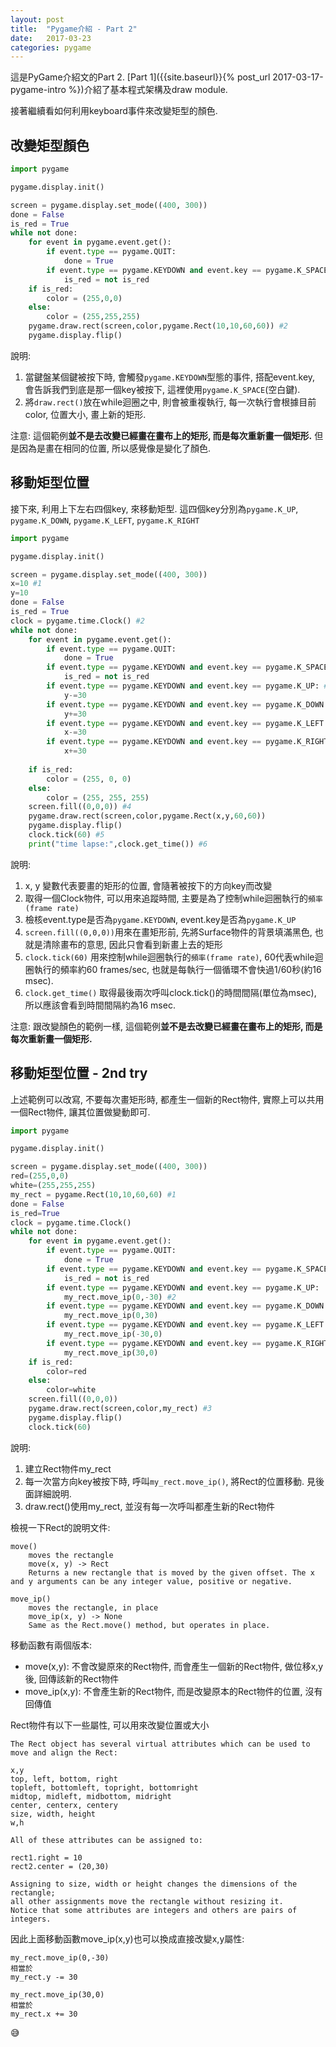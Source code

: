```yaml
---
layout: post
title:  "Pygame介紹 - Part 2"
date:   2017-03-23
categories: pygame
---
```

 
這是PyGame介紹文的Part 2. 
[Part 1]({{site.baseurl}}{% post_url 2017-03-17-pygame-intro %})介紹了基本程式架構及draw module. 

接著繼續看如何利用keyboard事件來改變矩型的顏色.

## 改變矩型顏色
```python
import pygame

pygame.display.init()

screen = pygame.display.set_mode((400, 300))
done = False
is_red = True
while not done:
    for event in pygame.event.get():
        if event.type == pygame.QUIT:
            done = True
        if event.type == pygame.KEYDOWN and event.key == pygame.K_SPACE: #1
            is_red = not is_red
    if is_red:
        color = (255,0,0)
    else:
        color = (255,255,255)
    pygame.draw.rect(screen,color,pygame.Rect(10,10,60,60)) #2
    pygame.display.flip()
```
說明:
1. 當鍵盤某個鍵被按下時, 會觸發`pygame.KEYDOWN`型態的事件, 搭配event.key, 會告訴我們到底是那一個key被按下, 這裡使用`pygame.K_SPACE`(空白鍵).
1. 將`draw.rect()`放在while迴圈之中, 則會被重複執行, 每一次執行會根據目前color, 位置大小, 畫上新的矩形.

注意: 這個範例**並不是去改變已經畫在畫布上的矩形,  而是每次重新畫一個矩形.** 但是因為是畫在相同的位置, 所以感覺像是變化了顏色.

## 移動矩型位置
接下來, 利用上下左右四個key, 來移動矩型. 這四個key分別為`pygame.K_UP`, `pygame.K_DOWN`, `pygame.K_LEFT`, `pygame.K_RIGHT`

```python
import pygame

pygame.display.init()

screen = pygame.display.set_mode((400, 300))
x=10 #1
y=10
done = False
is_red = True
clock = pygame.time.Clock() #2
while not done:
    for event in pygame.event.get():
        if event.type == pygame.QUIT:
            done = True
        if event.type == pygame.KEYDOWN and event.key == pygame.K_SPACE:
            is_red = not is_red
        if event.type == pygame.KEYDOWN and event.key == pygame.K_UP: #3
            y-=30
        if event.type == pygame.KEYDOWN and event.key == pygame.K_DOWN:
            y+=30
        if event.type == pygame.KEYDOWN and event.key == pygame.K_LEFT:
            x-=30
        if event.type == pygame.KEYDOWN and event.key == pygame.K_RIGHT:
            x+=30 
    
    if is_red:
        color = (255, 0, 0)
    else:
        color = (255, 255, 255)
    screen.fill((0,0,0)) #4
    pygame.draw.rect(screen,color,pygame.Rect(x,y,60,60))
    pygame.display.flip()
    clock.tick(60) #5
    print("time lapse:",clock.get_time()) #6
```
說明:
1. x, y 變數代表要畫的矩形的位置, 會隨著被按下的方向key而改變
1. 取得一個Clock物件, 可以用來追蹤時間, 主要是為了控制while迴圈執行的`頻率(frame rate)`
1. 檢核event.type是否為`pygame.KEYDOWN`, event.key是否為`pygame.K_UP`
1. `screen.fill((0,0,0))`用來在畫矩形前, 先將Surface物件的背景填滿黑色, 也就是清除畫布的意思, 因此只會看到新畫上去的矩形
1. `clock.tick(60)` 用來控制while迴圈執行的`頻率(frame rate)`, 60代表while迴圈執行的頻率約60 frames/sec, 也就是每執行一個循環不會快過1/60秒(約16 msec).
1. `clock.get_time()` 取得最後兩次呼叫clock.tick()的時間間隔(單位為msec), 所以應該會看到時間間隔約為16 msec. 

注意: 跟改變顏色的範例一樣, 這個範例**並不是去改變已經畫在畫布上的矩形,  而是每次重新畫一個矩形.**

## 移動矩型位置 - 2nd try

上述範例可以改寫, 不要每次畫矩形時, 都產生一個新的Rect物件, 實際上可以共用一個Rect物件, 讓其位置做變動即可.

```python
import pygame

pygame.display.init()

screen = pygame.display.set_mode((400, 300))
red=(255,0,0)
white=(255,255,255)
my_rect = pygame.Rect(10,10,60,60) #1
done = False
is_red=True
clock = pygame.time.Clock()
while not done:
    for event in pygame.event.get():
        if event.type == pygame.QUIT:
            done = True
        if event.type == pygame.KEYDOWN and event.key == pygame.K_SPACE:
            is_red = not is_red
        if event.type == pygame.KEYDOWN and event.key == pygame.K_UP:
            my_rect.move_ip(0,-30) #2
        if event.type == pygame.KEYDOWN and event.key == pygame.K_DOWN:
            my_rect.move_ip(0,30)
        if event.type == pygame.KEYDOWN and event.key == pygame.K_LEFT:
            my_rect.move_ip(-30,0)
        if event.type == pygame.KEYDOWN and event.key == pygame.K_RIGHT:
            my_rect.move_ip(30,0)
    if is_red:
        color=red
    else:
        color=white
    screen.fill((0,0,0))
    pygame.draw.rect(screen,color,my_rect) #3
    pygame.display.flip()
    clock.tick(60)
```
說明:
1. 建立Rect物件my_rect
1. 每一次當方向key被按下時, 呼叫`my_rect.move_ip()`, 將Rect的位置移動. 見後面詳細說明.
1. draw.rect()使用my_rect, 並沒有每一次呼叫都產生新的Rect物件

檢視一下Rect的說明文件:
```
move()
	moves the rectangle
	move(x, y) -> Rect
	Returns a new rectangle that is moved by the given offset. The x and y arguments can be any integer value, positive or negative.
 
move_ip()
	moves the rectangle, in place
	move_ip(x, y) -> None
	Same as the Rect.move() method, but operates in place.
```

移動函數有兩個版本:
- move(x,y): 不會改變原來的Rect物件, 而會產生一個新的Rect物件, 做位移x,y後, 回傳該新的Rect物件
- move_ip(x,y): 不會產生新的Rect物件, 而是改變原本的Rect物件的位置, 沒有回傳值

Rect物件有以下一些屬性, 可以用來改變位置或大小

```
The Rect object has several virtual attributes which can be used to move and align the Rect:

x,y
top, left, bottom, right
topleft, bottomleft, topright, bottomright
midtop, midleft, midbottom, midright
center, centerx, centery
size, width, height
w,h

All of these attributes can be assigned to:

rect1.right = 10
rect2.center = (20,30)

Assigning to size, width or height changes the dimensions of the rectangle; 
all other assignments move the rectangle without resizing it. 
Notice that some attributes are integers and others are pairs of integers.

```
因此上面移動函數move_ip(x,y)也可以換成直接改變x,y屬性:
```
my_rect.move_ip(0,-30)
相當於
my_rect.y -= 30

```
```
my_rect.move_ip(30,0)
相當於
my_rect.x += 30
```

:sweat_smile:
